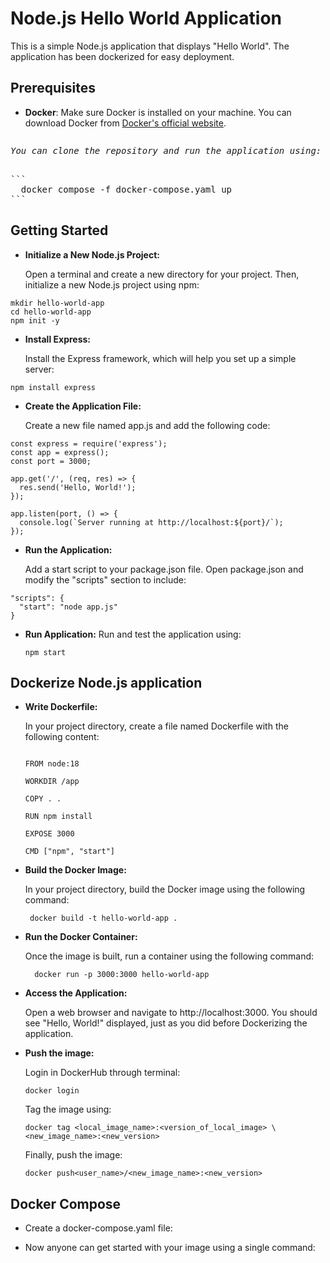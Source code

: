 # Node.js Hello World Application

This is a simple Node.js application that displays "Hello World". The application has been dockerized for easy deployment.

## Prerequisites

- **Docker**: Make sure Docker is installed on your machine. You can download Docker from [Docker's official website](https://www.docker.com/get-started).


<pre><p><em>You can clone the repository and run the application using:</em></p>
```
  docker compose -f docker-compose.yaml up
```</pre>



## Getting Started

- **Initialize a New Node.js Project:**
  
  Open a terminal and create a new directory for your project. Then, initialize a new Node.js project using npm:

```
mkdir hello-world-app
cd hello-world-app
npm init -y
```
- **Install Express:**
  
  Install the Express framework, which will help you set up a simple server:

```
npm install express
```
- **Create the Application File:**

  Create a new file named app.js and add the following code:

```
const express = require('express');
const app = express();
const port = 3000;

app.get('/', (req, res) => {
  res.send('Hello, World!');
});

app.listen(port, () => {
  console.log(`Server running at http://localhost:${port}/`);
});
```
- **Run the Application:**

  Add a start script to your package.json file. Open package.json and modify the "scripts" section to include:

```
"scripts": {
  "start": "node app.js"
}
```
- **Run Application:**
    Run and test the application using:

  ```
  npm start
  ```

## Dockerize Node.js application
  
  - **Write Dockerfile:**

    In your project directory, create a file named Dockerfile with the following content:

    ```
    
    FROM node:18
    
    WORKDIR /app
    
    COPY . .
    
    RUN npm install
    
    EXPOSE 3000
    
    CMD ["npm", "start"]
    ```
      
   - **Build the Docker Image:**
    
     In your project directory, build the Docker image using the following command:
        
       ```
        docker build -t hello-world-app .
      ```
    
  - **Run the Docker Container:**
        
    Once the image is built, run a container using the following command:
  
      ```
        docker run -p 3000:3000 hello-world-app
      ```
    
   - **Access the Application:**

     Open a web browser and navigate to http://localhost:3000. You should see "Hello, World!" displayed, just as you did before Dockerizing the application.

     
   - **Push the image:**

      Login in DockerHub through terminal:
      
      ```
      docker login
      ```
     Tag the image using:

     ```
     docker tag <local_image_name>:<version_of_local_image> \ <new_image_name>:<new_version>
     ```
     
     Finally, push the image:

      ```
      docker push<user_name>/<new_image_name>:<new_version>
      ```

## Docker Compose

  - Create a docker-compose.yaml file:

  - Now anyone can get started with your image using a single command:
    

